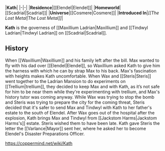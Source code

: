 |**Kath**|
|-|-|
|**Residence**|[[Elendel\|Elendel]]|
|**Homeworld**|[[Scadrial\|Scadrial]]|
|**Universe**|[[Cosmere\|Cosmere]]|
|**Introduced In**|*[[The Lost Metal\|The Lost Metal]]*|

**Kath** is the governess of [[Maxillium Ladrian\|Maxillium]] and [[Tindwyl Ladrian\|Tindwyl Ladrian]] on [[Scadrial\|Scadrial]].

## History
When [[Waxillium\|Waxillium]] and his family left after the bill. Max wanted to fly with his dad over [[Elendel\|Elendel]], so Waxillium asked Kath to give him the harness with which he can by strap Max to his back.
Max's fascination with heights makes Kath uncomfortable.
When Wax and [[Steris\|Steris]] went together to the Ladrian Mansion to do experiments on [[Trellium\|trellium]], they decided to keep Max and with Kath, as it’s not safe for him to be near them while they're experimenting with trellium, and Max's history tutor was coming anyway.
While Wax was trying to stop the bomb and Steris was trying to prepare the city for the coming threat, Steris decided that it's safer to send Max and Tindwyl with Kath to her father's estate to the south of Elendel.
After Wax goes out of the hospital after the explosion, Kath brings Max and Tindwyl from [[Jackstom Harms\|Jackstom Harms's]] estate.
Steris wished them to have been late.
Kath gave Steris the letter the [[Varlance\|Mayor]] sent her, where he asked her to become Elendel's Disaster Preparations Officer.



https://coppermind.net/wiki/Kath